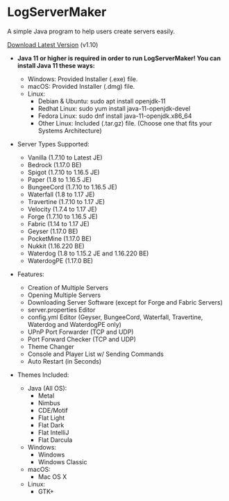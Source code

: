 # LogServerMaker

A simple Java program to help users create servers easily.

[Download Latest Version](https://mega.nz/folder/JQJWDToI#2DLwnCAxI_LOBbGzP7Bhiw) (v1.10)

* **Java 11 or higher is required in order to run LogServerMaker! You can install Java 11 these ways:**
    * Windows: Provided Installer (.exe) file.
    * macOS: Provided Installer (.dmg) file.
    * Linux:
        * Debian & Ubuntu: sudo apt install openjdk-11
        * Redhat Linux: sudo yum install java-11-openjdk-devel
        * Fedora Linux: sudo dnf install java-11-openjdk.x86_64
        * Other Linux: Included (.tar.gz) file. (Choose one that fits your Systems Architecture)

* Server Types Supported:
    * Vanilla (1.7.10 to Latest JE)
    * Bedrock (1.17.0 BE)
    * Spigot (1.7.10 to 1.16.5 JE)
    * Paper (1.8 to 1.16.5 JE)
    * BungeeCord (1.7.10 to 1.16.5 JE)
    * Waterfall (1.8 to 1.17 JE)
    * Travertine (1.7.10 to 1.17 JE)
    * Velocity (1.7.4 to 1.17 JE)
    * Forge (1.7.10 to 1.16.5 JE)
    * Fabric (1.14 to 1.17 JE)
    * Geyser (1.17.0 BE)
    * PocketMine (1.17.0 BE)
    * Nukkit (1.16.220 BE)
    * Waterdog (1.8 to 1.15.2 JE and 1.16.220 BE)
    * WaterdogPE (1.17.0 BE)

* Features:
    * Creation of Multiple Servers
    * Opening Multiple Servers
    * Downloading Server Software (except for Forge and Fabric Servers)
    * server.properties Editor
    * config.yml Editor (Geyser, BungeeCord, Waterfall, Travertine, Waterdog and WaterdogPE only)
    * UPnP Port Forwarder (TCP and UDP)
    * Port Forward Checker (TCP and UDP)
    * Theme Changer
    * Console and Player List w/ Sending Commands
    * Auto Restart (in Seconds)

* Themes Included:
    * Java (All OS):
        * Metal
        * Nimbus
        * CDE/Motif
        * Flat Light
        * Flat Dark
        * Flat IntelliJ
        * Flat Darcula
    * Windows:
        * Windows
        * Windows Classic
    * macOS:
        * Mac OS X
    * Linux:
        * GTK+

